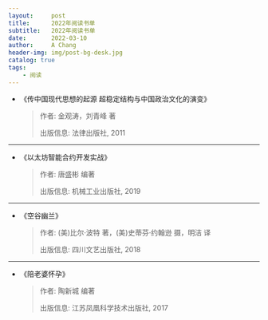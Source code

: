 ```yaml
---
layout:     post
title:      2022年阅读书单
subtitle:   2022年阅读书单
date:       2022-03-10
author:     A Chang
header-img: img/post-bg-desk.jpg
catalog: true
tags:
    - 阅读
---
```



- 《传中国现代思想的起源 超稳定结构与中国政治文化的演变》
    > 作者: 金观涛，刘青峰 著
    > 
    > 出版信息: 法律出版社, 2011

---

- 《以太坊智能合约开发实战》
    > 作者: 唐盛彬 编著
    > 
    > 出版信息: 机械工业出版社, 2019

---

- 《空谷幽兰》
    > 作者: (美)比尔·波特 著，(美)史蒂芬·约翰逊 摄，明洁 译
    > 
    > 出版信息: 四川文艺出版社, 2018

---

- 《陪老婆怀孕》
    > 作者: 陶新城 编著
    > 
    > 出版信息: 江苏凤凰科学技术出版社, 2017